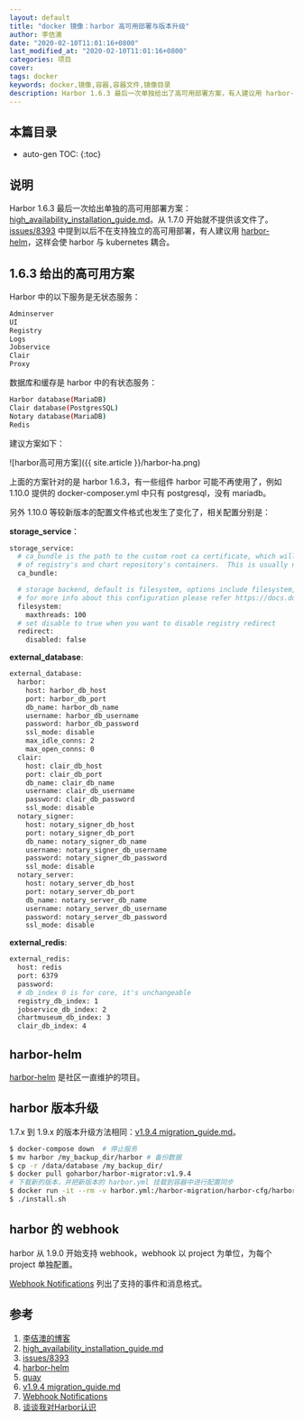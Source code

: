 ```yaml
---
layout: default
title: "docker 镜像：harbor 高可用部署与版本升级"
author: 李佶澳
date: "2020-02-10T11:01:16+0800"
last_modified_at: "2020-02-10T11:01:16+0800"
categories: 项目
cover:
tags: docker
keywords: docker,镜像,容器,容器文件,镜像目录
description: Harbor 1.6.3 最后一次单独给出了高可用部署方案，有人建议用 harbor-helm
---
```


## 本篇目录

* auto-gen TOC:
{:toc}

## 说明

Harbor 1.6.3 最后一次给出单独的高可用部署方案：[high_availability_installation_guide.md][2]。从 1.7.0 开始就不提供该文件了。[issues/8393][3] 中提到以后不在支持独立的高可用部署，有人建议用 [harbor-helm][4]，这样会使 harbor 与 kubernetes 耦合。

## 1.6.3 给出的高可用方案

Harbor 中的以下服务是无状态服务：

```sh
Adminserver
UI
Registry
Logs
Jobservice
Clair
Proxy
```

数据库和缓存是 harbor 中的有状态服务：

```sh
Harbor database(MariaDB)
Clair database(PostgresSQL)
Notary database(MariaDB)
Redis
```

建议方案如下：

![harbor高可用方案]({{ site.article }}/harbor-ha.png)

上面的方案针对的是 harbor 1.6.3，有一些组件 harbor 可能不再使用了，例如 1.10.0 提供的 docker-composer.yml 中只有 postgresql，没有 mariadb。

另外 1.10.0 等较新版本的配置文件格式也发生了变化了，相关配置分别是：

**storage_service**：

```sh
storage_service:
  # ca_bundle is the path to the custom root ca certificate, which will be injected into the truststore
  # of registry's and chart repository's containers.  This is usually needed when the user hosts a internal storage with self signed certificate.
  ca_bundle:

  # storage backend, default is filesystem, options include filesystem, azure, gcs, s3, swift and oss
  # for more info about this configuration please refer https://docs.docker.com/registry/configuration/
  filesystem:
    maxthreads: 100
  # set disable to true when you want to disable registry redirect
  redirect:
    disabled: false
```

**external_database**:

```sh
external_database:
  harbor:
    host: harbor_db_host
    port: harbor_db_port
    db_name: harbor_db_name
    username: harbor_db_username
    password: harbor_db_password
    ssl_mode: disable
    max_idle_conns: 2
    max_open_conns: 0
  clair:
    host: clair_db_host
    port: clair_db_port
    db_name: clair_db_name
    username: clair_db_username
    password: clair_db_password
    ssl_mode: disable
  notary_signer:
    host: notary_signer_db_host
    port: notary_signer_db_port
    db_name: notary_signer_db_name
    username: notary_signer_db_username
    password: notary_signer_db_password
    ssl_mode: disable
  notary_server:
    host: notary_server_db_host
    port: notary_server_db_port
    db_name: notary_server_db_name
    username: notary_server_db_username
    password: notary_server_db_password
    ssl_mode: disable
```

**external_redis**:

```sh
external_redis:
  host: redis
  port: 6379
  password:
  # db_index 0 is for core, it's unchangeable
  registry_db_index: 1
  jobservice_db_index: 2
  chartmuseum_db_index: 3
  clair_db_index: 4
```

## harbor-helm

[harbor-helm][4] 是社区一直维护的项目。

## harbor 版本升级

1.7.x 到 1.9.x 的版本升级方法相同：[v1.9.4 migration_guide.md][6]。

```sh
$ docker-compose down  # 停止服务
$ mv harbor /my_backup_dir/harbor # 备份数据
$ cp -r /data/database /my_backup_dir/
$ docker pull goharbor/harbor-migrator:v1.9.4
# 下载新的版本，并把新版本的 harbor.yml 挂载到容器中进行配置同步
$ docker run -it --rm -v harbor.yml:/harbor-migration/harbor-cfg/harbor.yml goharbor/harbor-migrator:v1.9.4 --cfg up
$ ./install.sh
```

## harbor 的 webhook

harbor 从 1.9.0 开始支持 webhook，webhook 以 project 为单位，为每个 project 单独配置。

[Webhook Notifications][7] 列出了支持的事件和消息格式。

## 参考

1. [李佶澳的博客][1]
2. [high_availability_installation_guide.md][2]
3. [issues/8393][3]
4. [harbor-helm][4]
5. [quay][5]
6. [v1.9.4 migration_guide.md][6]
7. [Webhook Notifications][7]
8. [谈谈我对Harbor认识][8]

[1]: https://www.lijiaocn.com "李佶澳的博客"
[2]: https://github.com/goharbor/harbor/blob/v1.6.3/docs/high_availability_installation_guide.md "high_availability_installation_guide.md"
[3]: https://github.com/goharbor/harbor/issues/8393 "issues/8393"
[4]: https://github.com/goharbor/harbor-helm "harbor-helm"
[5]: https://github.com/quay/quay "quay"
[6]: https://github.com/goharbor/harbor/blob/v1.9.4/docs/migration_guide.md "v1.9.4 migration_guide.md"
[7]: https://github.com/goharbor/harbor/blob/v1.9.4/docs/user_guide.md#webhook-notifications "Webhook Notifications"
[8]: https://blog.csdn.net/u010278923/article/details/77941995 "谈谈我对Harbor认识"
